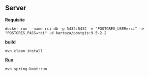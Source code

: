 ## Server

**Requisite**

`docker run --name rci-db -p 5432:5432 -e "POSTGRES_USER=rci" -e "POSTGRES_PASS=rci" -d kartoza/postgis:9.5-2.2 `

**build**

`mvn clean install
`

**Run**

`mvn spring-boot:run
`

